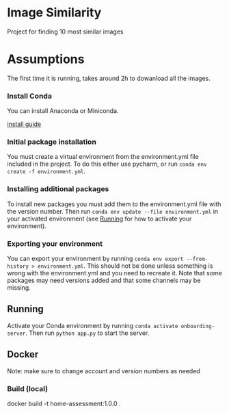 # Image Similarity

Project for finding 10 most similar images

# Assumptions

 The first time it is running, takes around 2h to dowanload all the images.
 


### Install Conda

You can install Anaconda or Miniconda.

[install guide](https://docs.conda.io/projects/conda/en/latest/user-guide/install/index.html)

### Initial package installation

You must create a virtual environment from the environment.yml file included in the project.
To do this either use pycharm, or run ```conda env create -f environment.yml```.

### Installing additional packages

To install new packages you must add them to the environment.yml file with the version number. Then run
```conda env update --file environment.yml``` in your activated environment (see [Running](#running) for how to activate
your environment).

### Exporting your environment

You can export your environment by running ```conda env export --from-history > environment.yml```. This should not be
done unless something is wrong with the environment.yml and you need to recreate it. Note that some packages may need
versions added and that some channels may be missing.

## Running

Activate your Conda environment by running ```conda activate onboarding-server```. Then run ```python app.py```
to start the server.


## Docker

Note: make sure to change account and version numbers as needed

### Build (local)

docker build -t home-assessment:1.0.0 .
